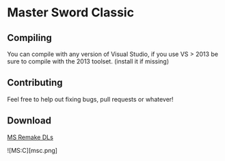 # Master Sword Classic

## Compiling
You can compile with any version of Visual Studio, if you use VS > 2013 be sure to compile with the 2013 toolset. (install it if missing)

## Contributing
Feel free to help out fixing bugs, pull requests or whatever!

## Download
[MS Remake DLs](https://www.msremake.com/resources/master-sword-classic-full-installer.22/)

![MS:C][msc.png]
